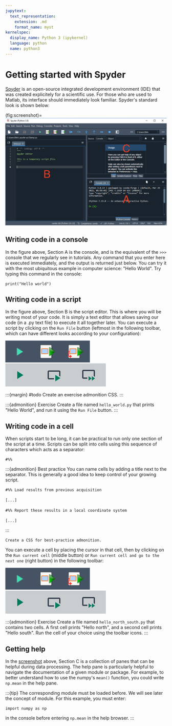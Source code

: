 ```yaml
---
jupytext:
  text_representation:
    extension: .md
    format_name: myst
kernelspec:
  display_name: Python 3 (ipykernel)
  language: python
  name: python3
---
```


# Getting started with Spyder

[Spyder](https://spyder-ide.org) is an open-source integrated development environment (IDE) that was created explicitely for a scientific use. For those who are used to Matlab, its interface should immediately look familiar. Spyder's standard look is shown below:

(fig:screenshot)=
![](_static/images/spyder_screenshot.png)


## Writing code in a console

In the figure above, Section A is the console, and is the equivalent of the `>>>` console that we regularly see in tutorials. Any command that you enter here is executed immediately, and the output is returned just below. You can try it with the most ubiquitous example in computer science: "Hello World". Try typing this command in the console:

```{code-cell}
print("Hello world")
```


## Writing code in a script

In the figure above, Section B is the script editor. This is where you will be writing most of your code. It is simply a text editor that allows saving our code (in a .py text file) to execute it all together later. You can execute a script by clicking on the `Run File` button (leftmost in the following toolbar, which can have different looks according to your configuration):

![](_static/images/spyder_run_toolbar.png)
![](_static/images/spyder_run_toolbar_mac.png)

:::{margin} #todo
Create an exercise admonition CSS.
:::

:::{admonition} Exercise
Create a file named `hello_world.py` that prints "Hello World", and run it using the `Run File` button.
:::


## Writing code in a cell

When scripts start to be long, it can be practical to run only one section of the script at a time. Scripts can be split into cells using this sequence of characters which acts as a separator:

```
#%%
```

:::{admonition} Best practice
You can name cells by adding a title next to the separator. This is generally a good idea to keep control of your growing script.
```
#%% Load results from previous acquisition

[...]

#%% Report these results in a local coordinate system

[...]

```
:::

```{margin} #todo 
Create a CSS for best-practice admonition.
```

You can execute a cell by placing the cursor in that cell, then by clicking on the `Run current cell` (middle button) or `Run current cell and go to the next one` (right button) in the following toolbar:

![](_static/images/spyder_run_toolbar.png)
![](_static/images/spyder_run_toolbar_mac.png)

:::{admonition} Exercise
Create a file named `hello_north_south.py` that contains two cells. A first cell prints "Hello north", and a second cell prints "Hello south". Run the cell of your choice using the toolbar icons.
:::

## Getting help

In the [screenshot](fig:screenshot) above, Section C is a collection of panes that can be helpful during data processing. The help pane is particularly helpful to navigate the documentation of a given module or package. For example, to better understand how to use the numpy's `mean()` function, you could write `np.mean` in the help pane.

:::{tip}
The corresponding module must be loaded before. We will see later the concept of module. For this example, you must enter:
```
import numpy as np
```
in the console before entering `np.mean` in the help browser.
:::
